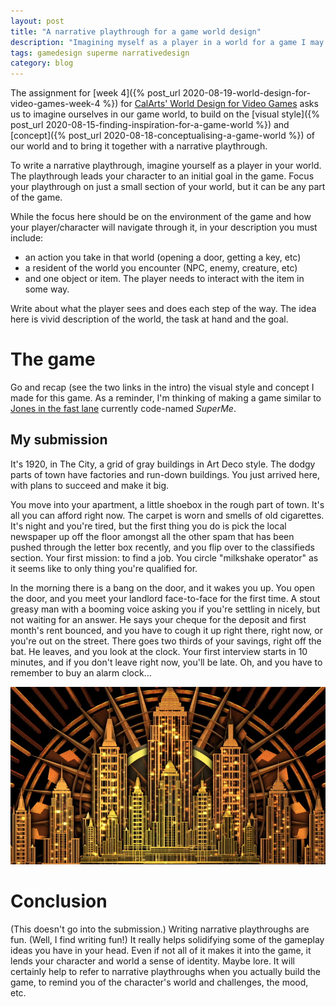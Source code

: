 ```yaml
---
layout: post
title: "A narrative playthrough for a game world design"
description: "Imagining myself as a player in a world for a game I may or may not be working on"
tags: gamedesign superme narrativedesign
category: blog
---
```


The assignment for [week 4]({% post_url 2020-08-19-world-design-for-video-games-week-4 %}) for [CalArts' World Design for Video Games](https://www.coursera.org/learn/video-game-world) asks us to imagine ourselves in our game world, to build on the [visual style]({% post_url 2020-08-15-finding-inspiration-for-a-game-world %}) and [concept]({% post_url 2020-08-18-conceptualising-a-game-world %}) of our world and to bring it together with a narrative playthrough.

To write a narrative playthrough, imagine yourself as a player in your world. The playthrough leads your character to an initial goal in the game. Focus your playthrough on just a small section of your world, but it can be any part of the game.

While the focus here should be on the environment of the game and how your player/character will navigate through it, in your description you must include:

- an action you take in that world (opening a door, getting a key, etc)
- a resident of the world you encounter (NPC, enemy, creature, etc)
- and one object or item. The player needs to interact with the item in some way.

Write about what the player sees and does each step of the way. The idea here is vivid description of the world, the task at hand and the goal.

# The game

Go and recap (see the two links in the intro) the visual style and concept I made for this game. As a reminder, I'm thinking of making a game similar to [Jones in the fast lane](https://en.wikipedia.org/wiki/Jones_in_the_Fast_Lane) currently code-named _SuperMe_.

## My submission

It's 1920, in The City, a grid of gray buildings in Art Deco style. The dodgy parts of town have factories and run-down buildings. You just arrived here, with plans to succeed and make it big.

You move into your apartment, a little shoebox in the rough part of town. It's all you can afford right now. The carpet is worn and smells of old cigarettes. It's night and you're tired, but the first thing you do is pick the local newspaper up off the floor amongst all the other spam that has been pushed through the letter box recently, and you flip over to the classifieds section. Your first mission: to find a job. You circle "milkshake operator" as it seems like to only thing you're qualified for.

In the morning there is a bang on the door, and it wakes you up. You open the door, and you meet your landlord face-to-face for the first time. A stout greasy man with a booming voice asking you if you're settling in nicely, but not waiting for an answer. He says your cheque for the deposit and first month's rent bounced, and you have to cough it up right there, right now, or you're out on the street. There goes two thirds of your savings, right off the bat. He leaves, and you look at the clock. Your first interview starts in 10 minutes, and if you don't leave right now, you'll be late. Oh, and you have to remember to buy an alarm clock...

![Art Deco City](/assets/posts/2020-08-20-a-narrative-playthrough/artdeco-city.jpg)

# Conclusion

(This doesn't go into the submission.) Writing narrative playthroughs are fun. (Well, I find writing fun!) It really helps solidifying some of the gameplay ideas you have in your head. Even if not all of it makes it into the game, it lends your character and world a sense of identity. Maybe lore. It will certainly help to refer to narrative playthroughs when you actually build the game, to remind you of the character's world and challenges, the mood, etc.